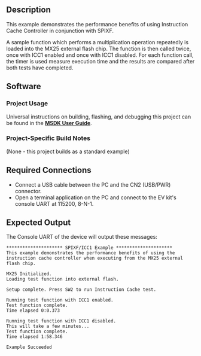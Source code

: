 ## Description

This example demonstrates the performance benefits of using Instruction Cache Controller in conjunction with SPIXF.

A sample function which performs a multiplication operation repeatedly is loaded into the MX25 external flash chip. The function is then called twice, once with ICC1 enabled and once with ICC1 disabled. For each function call, the timer is used measure execution time and the results are compared after both tests have completed.


## Software

### Project Usage

Universal instructions on building, flashing, and debugging this project can be found in the **[MSDK User Guide](https://analogdevicesinc.github.io/msdk/USERGUIDE/)**.

### Project-Specific Build Notes

(None - this project builds as a standard example)

## Required Connections

-   Connect a USB cable between the PC and the CN2 (USB/PWR) connector.
-   Open a terminal application on the PC and connect to the EV kit's console UART at 115200, 8-N-1.

## Expected Output

The Console UART of the device will output these messages:

```
********************* SPIXF/ICC1 Example *********************
This example demonstrates the performance benefits of using the
instruction cache controller when executing from the MX25 external
flash chip.

MX25 Initialized.
Loading test function into external flash.

Setup complete. Press SW2 to run Instruction Cache test.

Running test function with ICC1 enabled.
Test function complete.
Time elapsed 0:0.373

Running test function with ICC1 disabled.
This will take a few minutes...
Test function complete.
Time elapsed 1:58.346

Example Succeeded
```

